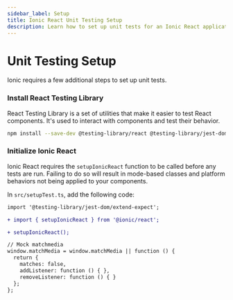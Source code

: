 ```yaml
---
sidebar_label: Setup
title: Ionic React Unit Testing Setup
description: Learn how to set up unit tests for an Ionic React application.
---
```


# Unit Testing Setup

Ionic requires a few additional steps to set up unit tests.

### Install React Testing Library

React Testing Library is a set of utilities that make it easier to test React components. It's used to interact with components and test their behavior.

```bash
npm install --save-dev @testing-library/react @testing-library/jest-dom @testing-library/user-event
```

### Initialize Ionic React

Ionic React requires the `setupIonicReact` function to be called before any tests are run. Failing to do so will result in mode-based classes and platform behaviors not being applied to your components.

In `src/setupTest.ts`, add the following code:

```diff
import '@testing-library/jest-dom/extend-expect';

+ import { setupIonicReact } from '@ionic/react';

+ setupIonicReact();

// Mock matchmedia
window.matchMedia = window.matchMedia || function () {
  return {
    matches: false,
    addListener: function () { },
    removeListener: function () { }
  };
};
```
